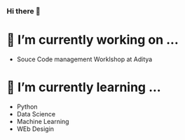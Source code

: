### Hi there 👋

<!--
**adtpgit/adtpgit** is a ✨ _special_ ✨ repository because its `README.md` (this file) appears on your GitHub profile.

Here are some ideas to get you started:

- 🔭 I’m currently working on ...

- 
- 👯 I’m looking to collaborate on ...
- 🤔 I’m looking for help with ...
- 💬 Ask me about ...
- 📫 How to reach me: ...
- 😄 Pronouns: ...
- ⚡ Fun fact: ...
-->

# 🔭 I’m currently working on ...
- Souce Code management Worklshop at Aditya 

# 🌱 I’m currently learning ...
- Python
- Data Science
- Machine Learning
- WEb Desigin
